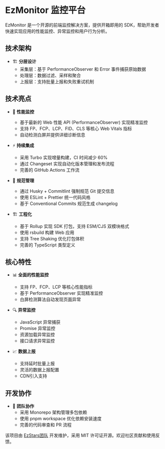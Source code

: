 # EzMonitor 监控平台

EzMonitor 是一个开源的前端监控解决方案，提供开箱即用的 SDK，帮助开发者快速实现应用的性能监控、异常监控和用户行为分析。

## 技术架构

- 🏗️ **分层设计**
  - 采集层：基于 PerformanceObserver 和 Error 事件捕获原始数据
  - 处理层：数据过滤、采样和聚合
  - 上报层：支持批量上报和失败重试机制

## 技术亮点

- 🚀 **性能监控** 
  - 基于最新的 Web 性能 API (PerformanceObserver) 实现精准监控
  - 支持 FP、FCP、LCP、FID、CLS 等核心 Web Vitals 指标
  - 自动检测白屏并提供详细诊断信息

- ⚡ **持续集成**
  - 采用 Turbo 实现增量构建，CI 时间减少 60%
  - 通过 Changeset 实现自动化版本管理和发布流程
  - 完善的 GitHub Actions 工作流

- 📝 **规范管理**
  - 通过 Husky + Commitlint 强制规范 Git 提交信息
  - 使用 ESLint + Prettier 统一代码风格
  - 基于 Conventional Commits 规范生成 changelog

- 🏗️ **工程化**
  - 基于 Rollup 实现 SDK 打包，支持 ESM/CJS 双模块格式
  - 使用 rsbuild 构建 Web 应用
  - 支持 Tree Shaking 优化打包体积
  - 完善的 TypeScript 类型定义

## 核心特性

- 📊 **全面的性能监控**
  - 支持 FP、FCP、LCP 等核心性能指标
  - 基于 PerformanceObserver 实现精准监控
  - 白屏检测算法自动发现页面异常 

- 🔍 **异常监控**
  - JavaScript 异常捕获
  - Promise 异常监控
  - 资源加载异常监控
  - 接口请求异常监控

- 📈 **数据上报**
  - 支持延时批量上报 
  - 灵活的数据上报配置
  - CDN引入支持

## 开发协作

- 👥 **团队协作**
  - 采用 Monorepo 架构管理多包依赖
  - 使用 pnpm workspace 优化依赖安装速度
  - 完善的代码审查和 PR 流程


该项目由 [EzStars团队](https://ezstars.github.io/EzMonitor/about.html) 开发维护，采用 MIT 许可证开源。欢迎社区贡献和使用反馈。